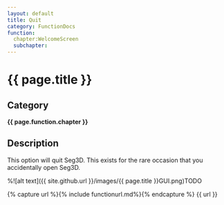 ```yaml
---
layout: default
title: Quit
category: FunctionDocs 
function: 
  chapter:WelcomeScreen
  subchapter: 
---
```


# {{ page.title }} 

## Category

**{{ page.function.chapter }}**

## Description

This option will quit Seg3D. This exists for the rare occasion that you accidentally open Seg3D.

%![alt text]({{ site.github.url }}/images/{{ page.title }}GUI.png)TODO

{% capture url %}{% include functionurl.md%}{% endcapture %}
{{ url }}

